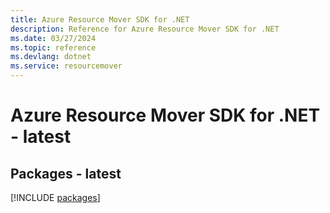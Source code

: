 ```yaml
---
title: Azure Resource Mover SDK for .NET
description: Reference for Azure Resource Mover SDK for .NET
ms.date: 03/27/2024
ms.topic: reference
ms.devlang: dotnet
ms.service: resourcemover
---
```

# Azure Resource Mover SDK for .NET - latest
## Packages - latest
[!INCLUDE [packages](resource-mover-index.md)]